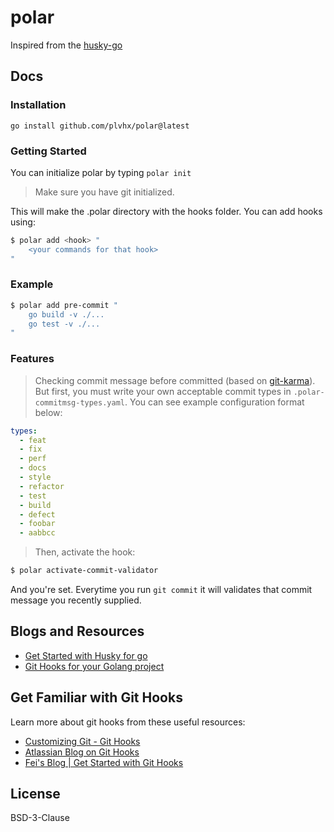 # polar

Inspired from the [husky-go](https://github.com/automation-co/husky)

## Docs

### Installation

```
go install github.com/plvhx/polar@latest
```

### Getting Started

You can initialize polar by typing ```polar init```

> Make sure you have git initialized.

This will make the .polar directory with the hooks folder. You can add hooks using:

```bash
$ polar add <hook> "
	<your commands for that hook>
"
```

### Example

```bash
$ polar add pre-commit "
	go build -v ./...
	go test -v ./...
"
```

### Features

> Checking commit message before committed (based on [git-karma](http://karma-runner.github.io/6.3/dev/git-commit-msg.html)). But first, you must write your own acceptable commit types in ```.polar-commitmsg-types.yaml```. You can see example configuration format below:


```yaml
types:
  - feat
  - fix
  - perf
  - docs
  - style
  - refactor
  - test
  - build
  - defect
  - foobar
  - aabbcc
```

> Then, activate the hook:

```bash
$ polar activate-commit-validator
```

And you're set. Everytime you run ```git commit``` it will validates that commit message you recently supplied.

## Blogs and Resources
- [ Get Started with Husky for go ](https://dev.to/devnull03/get-started-with-husky-for-go-31pa)
- [ Git Hooks for your Golang project ](https://dev.to/aarushgoyal/git-hooks-for-your-golang-project-1168)

## Get Familiar with Git Hooks

Learn more about git hooks from these useful resources:
- [ Customizing Git - Git Hooks ](https://git-scm.com/book/en/v2/Customizing-Git-Git-Hooks)
- [ Atlassian Blog on Git Hooks ](https://www.atlassian.com/git/tutorials/git-hooks)
- [ Fei's Blog | Get Started with Git Hooks ](https://medium.com/@f3igao/get-started-with-git-hooks-5a489725c639)

## License

BSD-3-Clause
